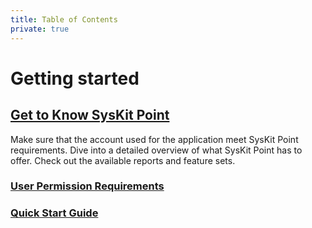 ```yaml
---
title: Table of Contents
private: true
---
```


# Getting started

## [Get to Know SysKit Point](get-to-know-syskit-point)
Make sure that the account used for the application meet SysKit Point requirements.
Dive into a detailed overview of what SysKit Point has to offer. Check out the available reports and feature sets.
### [User Permission Requirements](user-permission-requirements.md)
### [Quick Start Guide](quick-start-guide.md)
